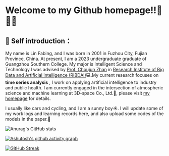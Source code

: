 # Welcome to my Github homepage!!🎉🎉🎉

## 📝 Self introduction：
My name is Lin Fabing, and I was born in 2001 in Fuzhou City, Fujian Province, China. At present, I am a 2023 undergraduate graduate of Guangzhou Southern College. My major is Intelligent Science and Technology.I was advised by [Prof. Choujun Zhan](https://scholar.google.com/citations?user=CQjEUkAAAAAJ) in [Research Institute of Big Data and Artificial Intelligence (RIBDAI)](https://www.labxing.com/gnfc-ai-lab)💻.My current research focuses on **time series analysis** , I work on applying artificial intelligence to industry and public health. I am currently engaged in the intersection of atmospheric science and machine learning at 3D-space Co., Ltd.📖, please visit [my homepage](https://FabinGL.github.io) for details.

I usually like cars and cycling, and I am a sunny boy☀️. I will update some of my work logs and learning records here, and also upload some codes of the models in the paper.🏃

![Anurag's GitHub stats](https://github-readme-stats.vercel.app/api?username=FabinGL&show_icons=true&theme=highcontrast)

[![Ashutosh's github activity graph](https://github-readme-activity-graph.cyclic.app/graph?username=Ashutosh00710&theme=react-dark)](https://github.com/ashutosh00710/github-readme-activity-graph)

[![GitHub Streak](https://streak-stats.demolab.com/?user=DenverCoder1&theme=highcontrast)](https://git.io/streak-stats)


